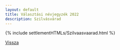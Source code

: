 ```yaml
---
layout: default
title: Választási névjegyzék 2022
description: Szilvásvárad
---
```


{% include settlementHTMLs/Szilvaasvaarad.html %}

[Vissza](./)